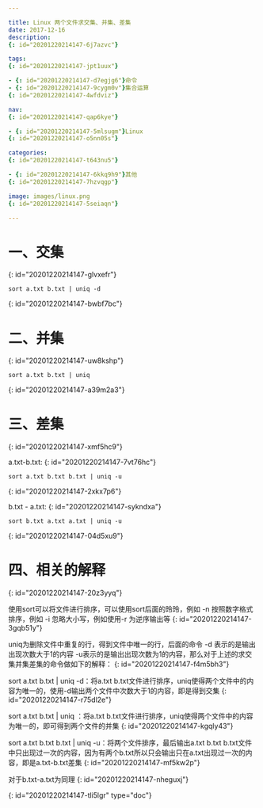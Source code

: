 ```yaml
---

title: Linux 两个文件求交集、并集、差集
date: 2017-12-16
description:
{: id="20201220214147-6j7azvc"}

tags:
{: id="20201220214147-jpt1uux"}

- {: id="20201220214147-d7egjg6"}命令
- {: id="20201220214147-9cygm0v"}集合运算
{: id="20201220214147-4wfdviz"}

nav:
{: id="20201220214147-qap6kye"}

- {: id="20201220214147-5mlsugm"}Linux
{: id="20201220214147-o5nn05s"}

categories:
{: id="20201220214147-t643nu5"}

- {: id="20201220214147-6kkq9h9"}其他
{: id="20201220214147-7hzvqgp"}

image: images/linux.png
{: id="20201220214147-5seiaqn"}

---
```


# 一、交集
{: id="20201220214147-glvxefr"}

```
sort a.txt b.txt | uniq -d
```
{: id="20201220214147-bwbf7bc"}

# 二、并集
{: id="20201220214147-uw8kshp"}

```
sort a.txt b.txt | uniq 
```
{: id="20201220214147-a39m2a3"}

# 三、差集
{: id="20201220214147-xmf5hc9"}

a.txt-b.txt:
{: id="20201220214147-7vt76hc"}

```
sort a.txt b.txt b.txt | uniq -u
```
{: id="20201220214147-2xkx7p6"}

b.txt - a.txt:
{: id="20201220214147-sykndxa"}

```
sort b.txt a.txt a.txt | uniq -u
```
{: id="20201220214147-04d5xu9"}

# 四、相关的解释
{: id="20201220214147-20z3yyq"}

使用sort可以将文件进行排序，可以使用sort后面的玲玲，例如 -n 按照数字格式排序，例如 -i 忽略大小写，例如使用-r 为逆序输出等
{: id="20201220214147-3gqb51y"}

uniq为删除文件中重复的行，得到文件中唯一的行，后面的命令 -d 表示的是输出出现次数大于1的内容 -u表示的是输出出现次数为1的内容，那么对于上述的求交集并集差集的命令做如下的解释：
{: id="20201220214147-f4m5bh3"}

sort a.txt b.txt | uniq -d：将a.txt b.txt文件进行排序，uniq使得两个文件中的内容为唯一的，使用-d输出两个文件中次数大于1的内容，即是得到交集
{: id="20201220214147-r75dl2e"}

sort a.txt b.txt | uniq ：将a.txt b.txt文件进行排序，uniq使得两个文件中的内容为唯一的，即可得到两个文件的并集
{: id="20201220214147-kgqly43"}

sort a.txt b.txt b.txt | uniq -u：将两个文件排序，最后输出a.txt b.txt b.txt文件中只出现过一次的内容，因为有两个b.txt所以只会输出只在a.txt出现过一次的内容，即是a.txt-b.txt差集
{: id="20201220214147-mf5kw2p"}

对于b.txt-a.txt为同理
{: id="20201220214147-nheguxj"}


{: id="20201220214147-tli5lgr" type="doc"}

